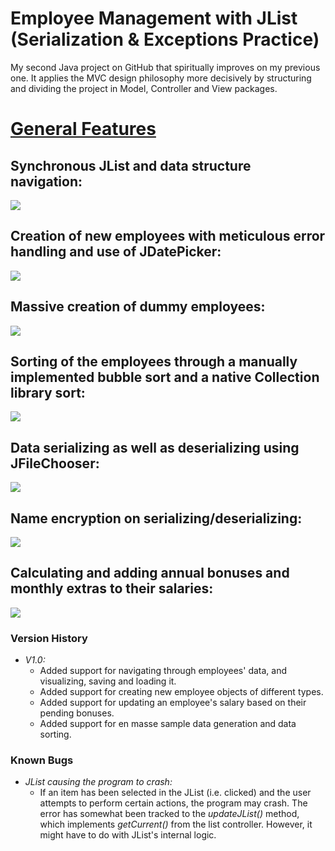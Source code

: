 # Employee Management with JList (Serialization & Exceptions Practice)
My second Java project on GitHub that spiritually improves on my previous one. 
It applies the MVC design philosophy more decisively by structuring and dividing the project in Model, Controller and View packages.

<p align="center">
  <h1><u>General Features</u><h2>

  <h2>Synchronous JList and data structure navigation:</h2>
  <img src="https://github.com/MaBerGal/Employee_Management_with_JList/assets/148444718/fad85101-4b34-4f56-9372-03585d47beb0" />
  <h2>Creation of new employees with meticulous error handling and use of JDatePicker:</h2>
  <img src="https://github.com/MaBerGal/Employee_Management_with_JList/assets/148444718/fb744b0b-b32f-4bf2-a81c-c89c0ab9b32d" />
  <h2>Massive creation of dummy employees:</h2>
  <img src="https://github.com/MaBerGal/Employee_Management_with_JList/assets/148444718/c7866d8d-fcb7-41c1-9e88-a71ba8e82657" />
  <h2>Sorting of the employees through a manually implemented bubble sort and a native Collection library sort:</h2>
  <img src="https://github.com/MaBerGal/Employee_Management_with_JList/assets/148444718/b5bff205-257f-44ac-a254-4619d5f14e2c" />
  <h2>Data serializing as well as deserializing using JFileChooser:</h2>
  <img src="https://github.com/MaBerGal/Employee_Management_with_JList/assets/148444718/0267be80-2991-4756-b774-9151e7e6ae60" />
  <h2>Name encryption on serializing/deserializing:</h2>
  <img src="https://github.com/MaBerGal/Employee_Management_with_JList/assets/148444718/572a3a46-c222-467d-ac3d-a04b750bd729" />
  <h2>Calculating and adding annual bonuses and monthly extras to their salaries:</h2>
  <img src="https://github.com/MaBerGal/Employee_Management_with_JList/assets/148444718/9b8219bc-d468-47de-8170-962ca07ac517" />
</p>

### Version History
* _V1.0:_
  - Added support for navigating through employees' data, and visualizing, saving and loading it.
  - Added support for creating new employee objects of different types.
  - Added support for updating an employee's salary based on their pending bonuses.
  - Added support for en masse sample data generation and data sorting.

### Known Bugs
* _JList causing the program to crash:_
  - If an item has been selected in the JList (i.e. clicked) and the user attempts to perform certain actions, the program may crash.
    The error has somewhat been tracked to the _updateJList()_ method, which implements _getCurrent()_ from the list controller.
    However, it might have to do with JList's internal logic.
